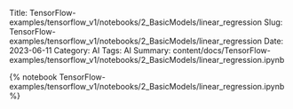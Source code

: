 Title: TensorFlow-examples/tensorflow_v1/notebooks/2_BasicModels/linear_regression
Slug: TensorFlow-examples/tensorflow_v1/notebooks/2_BasicModels/linear_regression
Date: 2023-06-11
Category: AI
Tags: AI
Summary: content/docs/TensorFlow-examples/tensorflow_v1/notebooks/2_BasicModels/linear_regression.ipynb

{% notebook TensorFlow-examples/tensorflow_v1/notebooks/2_BasicModels/linear_regression.ipynb %}